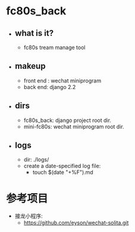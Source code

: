 # fc80s_back
- ## what is it?
    - fc80s tream manage tool
- ## makeup
    - front end : wechat miniprogram
    - back end: django 2.2

- ## dirs
    - fc80s_back: django project root dir.
    - mini-fc80s: wechat miniprogram root dir.

- ## logs
    - dir: ./logs/
    - create a date-specified log file:
        - touch $(date "+%F").md

# 参考项目
- 接龙小程序:
    - https://github.com/eyson/wechat-solita.git
